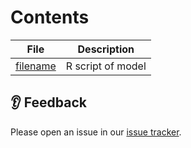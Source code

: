 # Contents

File | Description
-----|------------
[filename](https://github.com/tatisticsHealthEconomics/blendR/blob/paper/Scripts) | R script of model


## 👂 Feedback

Please open an issue in our [issue tracker](https://github.comtatisticsHealthEconomics/blendR/issues).
